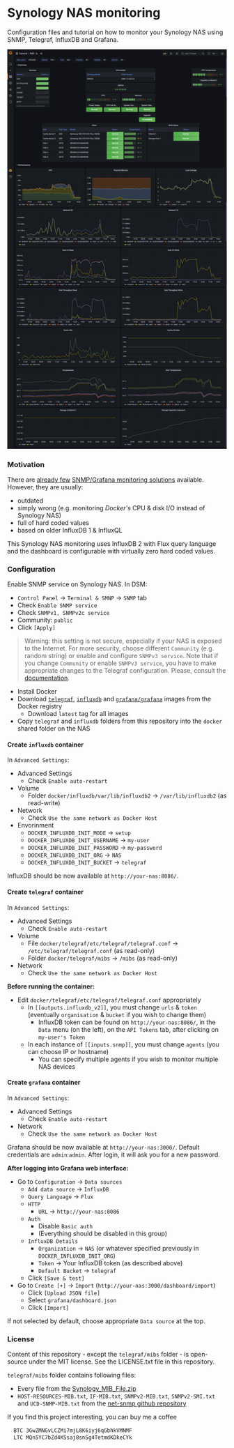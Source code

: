 Synology NAS monitoring
=======================

Configuration files and tutorial on how to monitor your Synology NAS using SNMP, Telegraf, InfluxDB and Grafana.

![Dashboard](images/dashboard.png)

### Motivation

There are [already few](https://github.com/alhazmy13/Synology-NAS-monitoring)
[SNMP/Grafana monitoring solutions](https://github.com/kernelkaribou/synology-monitoring) available.
However, they are usually:
* outdated
* simply wrong (e.g. monitoring _Docker's_ CPU & disk I/O instead of Synology NAS)
* full of hard coded values
* based on older InfluxDB 1 & InfluxQL

This Synology NAS monitoring uses InfluxDB 2 with Flux query language and the dashboard is configurable with virtually
zero hard coded values.

### Configuration

Enable SNMP service on Synology NAS.
In DSM:
* `Control Panel` -> `Terminal & SMNP` -> `SNMP` tab
* Check `Enable SNMP service`
* Check `SNMPv1, SNMPv2c service`
* Community: `public`
* Click `[Apply]`

> Warning: this setting is not secure, especially if your NAS is exposed to the Internet.
> For more security, choose different `Community` (e.g. random string) or enable and configure `SNMPv3 service`.
> Note that if you change `Community` or enable `SNMPv3 service`, you have to make appropriate changes to the Telegraf
> configuration. Please, consult the [documentation](https://github.com/influxdata/telegraf/blob/master/plugins/inputs/snmp/README.md).

* Install Docker
* Download [`telegraf`](https://hub.docker.com/_/telegraf),
           [`influxdb`](https://hub.docker.com/_/influxdb) and
           [`grafana/grafana`](https://hub.docker.com/r/grafana/grafana)
           images from the Docker registry
    * Download `latest` tag for all images
* Copy `telegraf` and `influxdb` folders from this repository into the `docker` shared folder on the NAS

#### Create `influxdb` container

In `Advanced Settings`:
* Advanced Settings
    * Check `Enable auto-restart`
* Volume
    * Folder `docker/influxdb/var/lib/influxdb2` -> `/var/lib/influxdb2` (as read-write)
* Network
    * Check `Use the same network as Docker Host`
* Envorinment
    * `DOCKER_INFLUXDB_INIT_MODE` -> `setup`
    * `DOCKER_INFLUXDB_INIT_USERNAME` -> `my-user`
    * `DOCKER_INFLUXDB_INIT_PASSWORD` -> `my-password`
    * `DOCKER_INFLUXDB_INIT_ORG` -> `NAS`
    * `DOCKER_INFLUXDB_INIT_BUCKET` -> `telegraf`

InfluxDB should be now available at `http://your-nas:8086/`.

#### Create `telegraf` container

In `Advanced Settings`:
* Advanced Settings
    * Check `Enable auto-restart`
* Volume
    * File `docker/telegraf/etc/telegraf/telegraf.conf` -> `/etc/telegraf/telegraf.conf` (as read-only)
    * Folder `docker/telegraf/mibs` -> `/mibs` (as read-only)
* Network
    * Check `Use the same network as Docker Host`

**Before running the container:**
* Edit `docker/telegraf/etc/telegraf/telegraf.conf` appropriately
    * In `[[outputs.influxdb_v2]]`, you must change `urls` & `token` (eventually `organisation` & `bucket` if you wish
      to change them)
        * InfluxDB token can be found on `http://your-nas:8086/`, in the `Data` menu (on the left), on the `API Tokens`
        tab, after clicking on `my-user's Token`
    * In each instance of `[[inputs.snmp]]`, you must change `agents` (you can choose IP or hostname)
        * You can specify multiple agents if you wish to monitor multiple NAS devices

#### Create `grafana` container

In `Advanced Settings`:
* Advanced Settings
    * Check `Enable auto-restart`
* Network
    * Check `Use the same network as Docker Host`

Grafana should be now available at `http://your-nas:3000/`.
Default credentials are `admin`:`admin`. After login, it will ask you for a new password.

**After logging into Grafana web interface:**
* Go to `Configuration` -> `Data sources`
    * `Add data source` -> `InfluxDB`
    * `Query Language` -> `Flux`
    * `HTTP`
        * `URL` -> `http://your-nas:8086`
    * `Auth`
        * Disable `Basic auth`
        * (Everything should be disabled in this group)
    * `InfluxDB Details`
        * `Organization` -> `NAS` (or whatever specified previously in `DOCKER_INFLUXDB_INIT_ORG`)
        * `Token` -> Your InfluxDB token (as described above)
        * `Default Bucket` -> `telegraf`
    * Click `[Save & test]`
* Go to `Create [+]` -> `Import` (`http://your-nas:3000/dashboard/import`)
    * Click `[Upload JSON file]`
    * Select `grafana/dashboard.json`
    * Click `[Import]`

If not selected by default, choose appropriate `Data source` at the top.

### License

Content of this repository - except the `telegraf/mibs` folder - is open-source under the MIT license. See the LICENSE.txt file in this repository.

`telegraf/mibs` folder contains following files:
* Every file from the [Synology_MIB_File.zip](https://global.download.synology.com/download/Document/Software/DeveloperGuide/Firmware/DSM/All/enu/Synology_MIB_File.zip)
* `HOST-RESOURCES-MIB.txt`, `IF-MIB.txt`, `SNMPv2-MIB.txt`, `SNMPv2-SMI.txt` and
  `UCD-SNMP-MIB.txt` from the [net-snmp github repository](https://github.com/net-snmp/net-snmp)

If you find this project interesting, you can buy me a coffee

```
  BTC 3GwZMNGvLCZMi7mjL8K6iyj6qGbhkVMNMF
  LTC MQn5YC7bZd4KSsaj8snSg4TetmdKDkeCYk
```